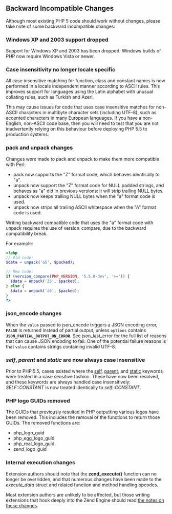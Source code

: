 Backward Incompatible Changes
-----------------------------

Although most existing PHP 5 code should work without changes, please
take note of some backward incompatible changes:

### Windows XP and 2003 support dropped

Support for Windows XP and 2003 has been dropped. Windows builds of PHP
now require Windows Vista or newer.

### Case insensitivity no longer locale specific

All case insensitive matching for function, class and constant names is
now performed in a locale independent manner according to ASCII rules.
This improves support for languages using the Latin alphabet with
unusual collating rules, such as Turkish and Azeri.

This may cause issues for code that uses case insensitive matches for
non-ASCII characters in multibyte character sets (including UTF-8), such
as accented characters in many European languages. If you have a
non-English, non-ASCII code base, then you will need to test that you
are not inadvertently relying on this behaviour before deploying PHP 5.5
to production systems.

### <span class="function">pack</span> and <span class="function">unpack</span> changes

Changes were made to <span class="function">pack</span> and <span
class="function">unpack</span> to make them more compatible with Perl:

-   <span class="simpara"> <span class="function">pack</span> now
    supports the "Z" format code, which behaves identically to "a".
    </span>
-   <span class="simpara"> <span class="function">unpack</span> now
    support the "Z" format code for NULL padded strings, and behaves as
    "a" did in previous versions: it will strip trailing NULL bytes.
    </span>
-   <span class="simpara"> <span class="function">unpack</span> now
    keeps trailing NULL bytes when the "a" format code is used. </span>
-   <span class="simpara"> <span class="function">unpack</span> now
    strips all trailing ASCII whitespace when the "A" format code is
    used. </span>

Writing backward compatible code that uses the "a" format code with
<span class="function">unpack</span> requires the use of <span
class="function">version\_compare</span>, due to the backward
compatibility break.

For example:

``` php
<?php
// Old code:
$data = unpack('a5', $packed);

// New code:
if (version_compare(PHP_VERSION, '5.5.0-dev', '>=')) {
  $data = unpack('Z5', $packed);
} else {
  $data = unpack('a5', $packed);
}
?>
```

### <span class="function">json\_encode</span> changes

When the `value` passed to <span class="function">json\_encode</span>
triggers a JSON encoding error, **`FALSE`** is returned instead of
partial output, unless `options` contains
**`JSON_PARTIAL_OUTPUT_ON_ERROR`**. See <span
class="function">json\_last\_error</span> for the full list of reasons
that can cause JSON encoding to fail. One of the potential failure
reasons is that `value` contains strings containing invalid UTF-8.

### *self*, *parent* and *static* are now always case insensitive

Prior to PHP 5.5, cases existed where the
<a href="/language/oop5/paamayim-nekudotayim.html" class="link">self</a>,
<a href="/language/oop5/paamayim-nekudotayim.html" class="link">parent</a>,
and
<a href="/language/oop5/late-static-bindings.html" class="link">static</a>
keywords were treated in a case sensitive fashion. These have now been
resolved, and these keywords are always handled case insensitively:
*SELF::CONSTANT* is now treated identically to *self::CONSTANT*.

### PHP logo GUIDs removed

The GUIDs that previously resulted in PHP outputting various logos have
been removed. This includes the removal of the functions to return those
GUIDs. The removed functions are:

-   <span class="simpara"> <span class="function">php\_logo\_guid</span>
    </span>
-   <span class="simpara"> <span
    class="function">php\_egg\_logo\_guid</span> </span>
-   <span class="simpara"> <span
    class="function">php\_real\_logo\_guid</span> </span>
-   <span class="simpara"> <span
    class="function">zend\_logo\_guid</span> </span>

### Internal execution changes

Extension authors should note that the **zend\_execute()** function can
no longer be overridden, and that numerous changes have been made to the
*execute\_data* struct and related function and method handling opcodes.

Most extension authors are unlikely to be affected, but those writing
extensions that hook deeply into the Zend Engine should read
<a href="/migration55/internals.html" class="link">the notes on these changes</a>.
